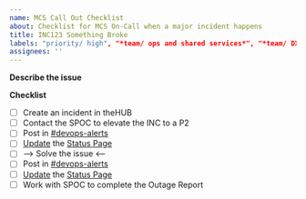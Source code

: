```yaml
---
name: MCS Call Out Checklist
about: Checklist for MCS On-Call when a major incident happens
title: INC123 Something Broke
labels: "priority/ high", "*team/ ops and shared services*", "*team/ DXC*", tech/automation
assignees: ''
---
```


**Describe the issue**


**Checklist**
- [ ] Create an incident in theHUB
- [ ] Contact the SPOC to elevate the INC to a P2
- [ ] Post in [#devops-alerts](https://chat.developer.gov.bc.ca/channel/devops-alerts)
- [ ] [Update](https://github.com/bcgov-c/advsol-docs/blob/master/OCP4/Status-Page.md) the [Status Page](https://status.developer.gov.bc.ca/)
- [ ] --> Solve the issue <--
- [ ] Post in [#devops-alerts](https://chat.developer.gov.bc.ca/channel/devops-alerts)
- [ ] [Update](https://github.com/bcgov-c/advsol-docs/blob/master/OCP4/Status-Page.md) the [Status Page](https://status.developer.gov.bc.ca/)
- [ ] Work with SPOC to complete the Outage Report
